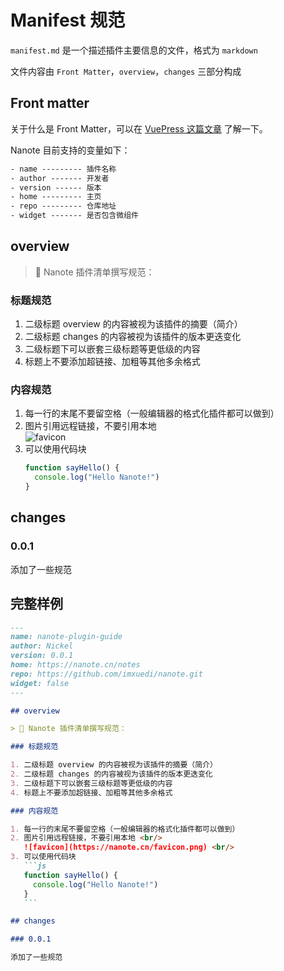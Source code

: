 # Manifest 规范

`manifest.md` 是一个描述插件主要信息的文件，格式为 `markdown`

文件内容由 `Front Matter`，`overview`，`changes` 三部分构成

## Front matter

关于什么是 Front Matter，可以在 [VuePress 这篇文章](https://vuepress.vuejs.org/zh/guide/frontmatter.html#front-matter)
了解一下。

Nanote 目前支持的变量如下：

```txt
- name --------- 插件名称
- author ------- 开发者
- version ------ 版本
- home --------- 主页
- repo --------- 仓库地址
- widget ------- 是否包含微组件
```

## overview

> 📄 Nanote 插件清单撰写规范：

### 标题规范

1. 二级标题 overview 的内容被视为该插件的摘要（简介）
2. 二级标题 changes 的内容被视为该插件的版本更迭变化
3. 二级标题下可以嵌套三级标题等更低级的内容
4. 标题上不要添加超链接、加粗等其他多余格式

### 内容规范

1. 每一行的末尾不要留空格（一般编辑器的格式化插件都可以做到）
2. 图片引用远程链接，不要引用本地 <br/>
   ![favicon](https://nanote.cn/favicon.png) <br/>
3. 可以使用代码块
   ```js
   function sayHello() {
     console.log("Hello Nanote!")
   }
   ```

## changes

### 0.0.1

添加了一些规范

## 完整样例

~~~markdown
---
name: nanote-plugin-guide
author: Nickel
version: 0.0.1
home: https://nanote.cn/notes
repo: https://github.com/imxuedi/nanote.git
widget: false
---

## overview

> 📄 Nanote 插件清单撰写规范：

### 标题规范

1. 二级标题 overview 的内容被视为该插件的摘要（简介）
2. 二级标题 changes 的内容被视为该插件的版本更迭变化
3. 二级标题下可以嵌套三级标题等更低级的内容
4. 标题上不要添加超链接、加粗等其他多余格式

### 内容规范

1. 每一行的末尾不要留空格（一般编辑器的格式化插件都可以做到）
2. 图片引用远程链接，不要引用本地 <br/>
   ![favicon](https://nanote.cn/favicon.png) <br/>
3. 可以使用代码块
   ```js
   function sayHello() {
     console.log("Hello Nanote!")
   }
   ```

## changes

### 0.0.1

添加了一些规范
~~~
